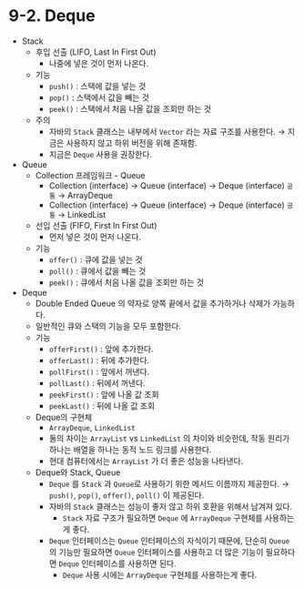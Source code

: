 # 9-2. Deque

- Stack
    - 후입 선출 (LIFO, Last In First Out)
        - 나중에 넣은 것이 먼저 나온다.
    - 기능
        - `push()` : 스택에 값을 넣는 것
        - `pop()` : 스택에서 값을 빼는 것
        - `peek()` : 스택에서 처음 나올 값을 조회만 하는 것
    - 주의
        - 자바의 `Stack` 클래스는 내부에서 `Vector` 라는 자료 구조를 사용한다. → 지금은 사용하지 않고 하위 버전을 위해 존재함.
        - 지금은 `Deque` 사용을 권장한다.
- Queue
    - Collection 프레임워크 - Queue
        - Collection (interface) → Queue (interface) → Deque (interface) `공통` → ArrayDeque
        - Collection (interface) → Queue (interface) → Deque (interface) `공통` → LinkedList
    - 선입 선출 (FIFO, First In First Out)
        - 먼저 넣은 것이 먼저 나온다.
    - 기능
        - `offer()` : 큐에 값을 넣는 것
        - `poll()` : 큐에서 값을 빼는 것
        - `peek()` : 큐에서 처음 나올 값을 조회만 하는 것
- Deque
    - Double Ended Queue 의 약자로 양쪽 끝에서 값을 추가하거나 삭제가 가능하다.
    - 일반적인 큐와 스택의 기능을 모두 포함한다.
    - 기능
        - `offerFirst()` : 앞에 추가한다.
        - `offerLast()` : 뒤에 추가한다.
        - `pollFirst()` : 앞에서 꺼낸다.
        - `pollLast()` : 뒤에서 꺼낸다.
        - `peekFirst()` : 앞에 나올 값 조회
        - `peekLast()` : 뒤에 나올 값 조회
    - Deque의 구현체
        - `ArrayDeque`, `LinkedList`
        - 둘의 차이는 `ArrayList` vs `LinkedList` 의 차이와 비슷한데, 작동 원리가 하나는 배열을 하나는 동적 노드 링크를 사용한다.
        - 현대 컴퓨터에서는 `ArrayList` 가 더 좋은 성능을 나타낸다.
    - Deque와 Stack, Queue
        - `Deque` 를 `Stack` 과 `Queue`로 사용하기 위한 메서드 이름까지 제공한다. → `push()`, `pop()`, `offer()`, `poll()` 이 제공된다.
        - 자바의 `Stack` 클래스는 성능이 좋지 않고 하위 호환을 위해서 남겨져 있다.
            - `Stack` 자료 구조가 필요하면 `Deque` 에 `ArrayDeque` 구현체를 사용하는게 좋다.
        - `Deque` 인터페이스는 `Queue` 인터페이스의 자식이기 때문에, 단순히 `Queue` 의 기능만 필요하면 `Queue` 인터페이스를 사용하고 더 많은 기능이 필요하다면 `Deque` 인터페이스를 사용하면 된다.
            - `Deque` 사용 시에는 `ArrayDeque` 구현체를 사용하는게 좋다.